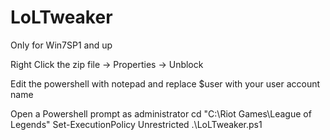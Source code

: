 LoLTweaker
==========
Only for Win7SP1 and up

Right Click the zip file -> Properties -> Unblock

Edit the powershell with notepad and replace $user with your user account name

Open a Powershell prompt as administrator
cd "C:\Riot Games\League of Legends"
Set-ExecutionPolicy Unrestricted
.\LoLTweaker.ps1

